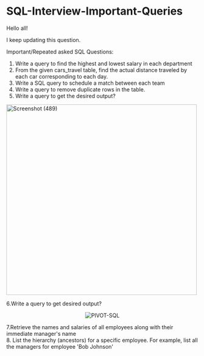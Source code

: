 # SQL-Interview-Important-Queries
Hello all!<BR>

I keep updating this question.

Important/Repeated asked SQL Questions:

1. Write a query to find the highest and lowest salary in each department
2. From the given cars_travel table, find the actual distance traveled by each car corresponding to each day.
3. Write a SQL query to schedule a match between each team
4. Write a query to remove duplicate rows in the table.
5. Write a query to get the desired output?
   <p align="center">
  <img src="https://github.com/hemaprabhavathi20/SQL-Interview-Important-Queries/assets/147178268/e317d5c8-0b21-4708-9752-8e07646c7183" alt="Screenshot (489)" width="500">
</p>


        
6.Write a query to get desired output? 
              <p align="center">
            ![PIVOT-SQL](https://github.com/hemaprabhavathi20/SQL-Interview-Important-Queries/assets/147178268/f9452977-6dc4-4720-98f5-275487e061ec)
               </p>
                 
7.Retrieve the names and salaries of all employees along with their immediate manager's name<BR>
8. List the hierarchy (ancestors) for a specific employee. For example, list all the managers for employee 'Bob Johnson'
